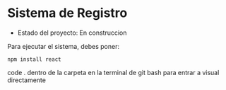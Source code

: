 <h1> Sistema de Registro</h1>

- Estado del proyecto: En construccion

Para ejecutar el sistema, debes poner:

``` npm install react ```

code . dentro de la carpeta en la terminal de git bash para entrar a visual directamente 